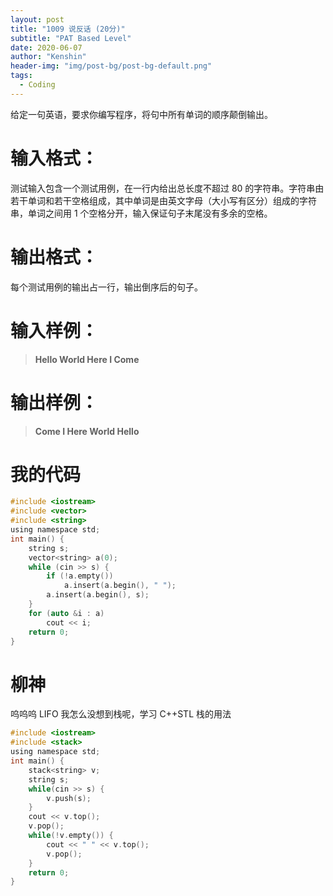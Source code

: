 ```yaml
---
layout: post
title: "1009 说反话 (20分)"
subtitle: "PAT Based Level"
date: 2020-06-07
author: "Kenshin"
header-img: "img/post-bg/post-bg-default.png"
tags:
  - Coding
---
```


给定一句英语，要求你编写程序，将句中所有单词的顺序颠倒输出。

# 输入格式：

测试输入包含一个测试用例，在一行内给出总长度不超过 80 的字符串。字符串由若干单词和若干空格组成，其中单词是由英文字母（大小写有区分）组成的字符串，单词之间用 1 个空格分开，输入保证句子末尾没有多余的空格。

# 输出格式：

每个测试用例的输出占一行，输出倒序后的句子。

# 输入样例：

> **Hello World Here I Come**

# 输出样例：

> **Come I Here World Hello**

# 我的代码

```c
#include <iostream>
#include <vector>
#include <string>
using namespace std;
int main() {
    string s;
    vector<string> a(0);
    while (cin >> s) {
        if (!a.empty())
            a.insert(a.begin(), " ");
        a.insert(a.begin(), s);
    }
    for (auto &i : a)
        cout << i;
    return 0;
}
```

# 柳神

呜呜呜 LIFO 我怎么没想到栈呢，学习 C++STL 栈的用法

```c
#include <iostream>
#include <stack>
using namespace std;
int main() {
    stack<string> v;
    string s;
    while(cin >> s) {
        v.push(s);
    }
    cout << v.top();
    v.pop();
    while(!v.empty()) {
        cout << " " << v.top();
        v.pop();
    }
    return 0;
}
```
